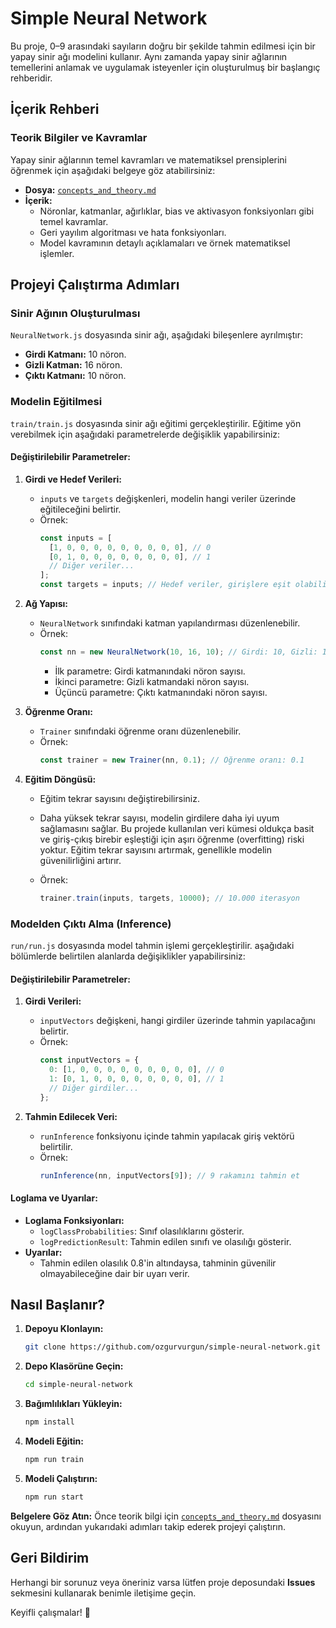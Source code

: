 # Simple Neural Network 

Bu proje, 0–9 arasındaki sayıların doğru bir şekilde tahmin edilmesi için bir yapay sinir ağı modelini kullanır. Aynı zamanda yapay sinir ağlarının temellerini anlamak ve uygulamak isteyenler için oluşturulmuş bir başlangıç rehberidir.

## İçerik Rehberi

### **Teorik Bilgiler ve Kavramlar**

Yapay sinir ağlarının temel kavramları ve matematiksel prensiplerini öğrenmek için aşağıdaki belgeye göz atabilirsiniz:

- **Dosya:** [`concepts_and_theory.md`](./concepts_and_theory.md)
- **İçerik:**
  - Nöronlar, katmanlar, ağırlıklar, bias ve aktivasyon fonksiyonları gibi temel kavramlar.
  - Geri yayılım algoritması ve hata fonksiyonları.
  - Model kavramının detaylı açıklamaları ve örnek matematiksel işlemler.

## Projeyi Çalıştırma Adımları

### Sinir Ağının Oluşturulması

`NeuralNetwork.js` dosyasında sinir ağı, aşağıdaki bileşenlere ayrılmıştır:

- **Girdi Katmanı:** 10 nöron.
- **Gizli Katman:** 16 nöron.
- **Çıktı Katmanı:** 10 nöron.

### Modelin Eğitilmesi

`train/train.js` dosyasında sinir ağı eğitimi gerçekleştirilir. Eğitime yön verebilmek için aşağıdaki parametrelerde değişiklik yapabilirsiniz:

#### **Değiştirilebilir Parametreler:**

1. **Girdi ve Hedef Verileri:**

   - `inputs` ve `targets` değişkenleri, modelin hangi veriler üzerinde eğitileceğini belirtir.
   - Örnek:
     ```javascript
     const inputs = [
       [1, 0, 0, 0, 0, 0, 0, 0, 0, 0], // 0
       [0, 1, 0, 0, 0, 0, 0, 0, 0, 0], // 1
       // Diğer veriler...
     ];
     const targets = inputs; // Hedef veriler, girişlere eşit olabilir.
     ```

2. **Ağ Yapısı:**

   - `NeuralNetwork` sınıfındaki katman yapılandırması düzenlenebilir.
   - Örnek:
     ```javascript
     const nn = new NeuralNetwork(10, 16, 10); // Girdi: 10, Gizli: 16, Çıktı: 10
     ```
     - İlk parametre: Girdi katmanındaki nöron sayısı.
     - İkinci parametre: Gizli katmandaki nöron sayısı.
     - Üçüncü parametre: Çıktı katmanındaki nöron sayısı.

3. **Öğrenme Oranı:**

   - `Trainer` sınıfındaki öğrenme oranı düzenlenebilir.
   - Örnek:
     ```javascript
     const trainer = new Trainer(nn, 0.1); // Öğrenme oranı: 0.1
     ```

4. **Eğitim Döngüsü:**

   - Eğitim tekrar sayısını değiştirebilirsiniz.

   - Daha yüksek tekrar sayısı, modelin girdilere daha iyi uyum sağlamasını sağlar. Bu projede kullanılan veri kümesi oldukça basit ve giriş-çıkış birebir eşleştiği için aşırı öğrenme (overfitting) riski yoktur. Eğitim tekrar sayısını artırmak, genellikle modelin güvenilirliğini artırır.

   - Örnek:

     ```javascript
     trainer.train(inputs, targets, 10000); // 10.000 iterasyon
     ```

### Modelden Çıktı Alma (Inference)

`run/run.js` dosyasında model tahmin işlemi gerçekleştirilir. aşağıdaki bölümlerde belirtilen alanlarda değişiklikler yapabilirsiniz:

#### **Değiştirilebilir Parametreler:**

1. **Girdi Verileri:**

   - `inputVectors` değişkeni, hangi girdiler üzerinde tahmin yapılacağını belirtir.
   - Örnek:
     ```javascript
     const inputVectors = {
       0: [1, 0, 0, 0, 0, 0, 0, 0, 0, 0], // 0
       1: [0, 1, 0, 0, 0, 0, 0, 0, 0, 0], // 1
       // Diğer girdiler...
     };
     ```

2. **Tahmin Edilecek Veri:**

   - `runInference` fonksiyonu içinde tahmin yapılacak giriş vektörü belirtilir.
   - Örnek:
     ```javascript
     runInference(nn, inputVectors[9]); // 9 rakamını tahmin et
     ```

#### **Loglama ve Uyarılar:**

- **Loglama Fonksiyonları:**
  - `logClassProbabilities`: Sınıf olasılıklarını gösterir.
  - `logPredictionResult`: Tahmin edilen sınıfı ve olasılığı gösterir.
- **Uyarılar:**
  - Tahmin edilen olasılık 0.8'in altındaysa, tahminin güvenilir olmayabileceğine dair bir uyarı verir.


## Nasıl Başlanır?

1. **Depoyu Klonlayın:**

   ```bash
   git clone https://github.com/ozgurvurgun/simple-neural-network.git
   ```

2. **Depo Klasörüne Geçin:**

   ```bash
   cd simple-neural-network
   ```

3. **Bağımlılıkları Yükleyin:**

   ```bash
   npm install
   ```

4. **Modeli Eğitin:**

   ```bash
   npm run train
   ```

5. **Modeli Çalıştırın:**

   ```bash
   npm run start
   ```

**Belgelere Göz Atın:**
Önce teorik bilgi için [`concepts_and_theory.md`](./concepts_and_theory.md) dosyasını okuyun, ardından yukarıdaki adımları takip ederek projeyi çalıştırın.

## Geri Bildirim

Herhangi bir sorunuz veya öneriniz varsa lütfen proje deposundaki **Issues** sekmesini kullanarak benimle iletişime geçin.

Keyifli çalışmalar! 🚀

